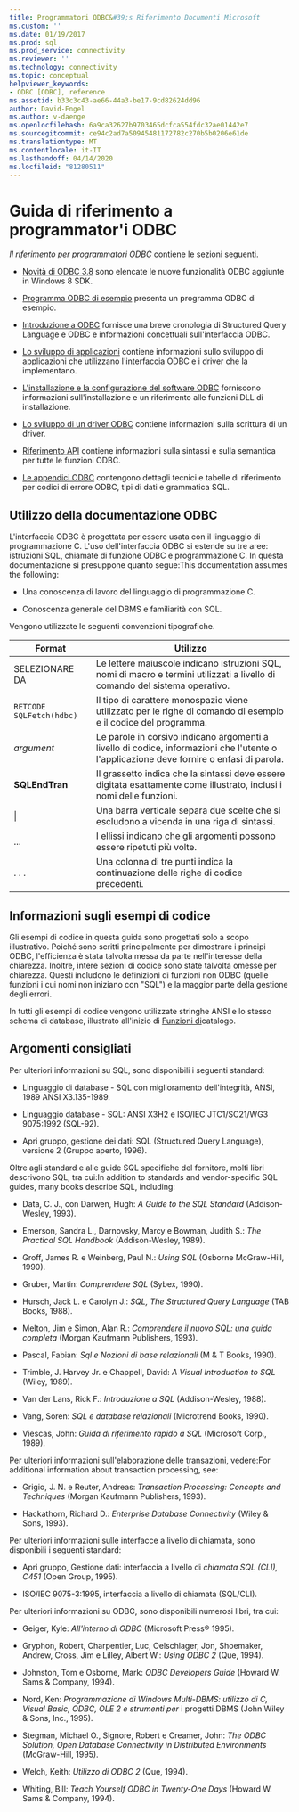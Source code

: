```yaml
---
title: Programmatori ODBC&#39;s Riferimento Documenti Microsoft
ms.custom: ''
ms.date: 01/19/2017
ms.prod: sql
ms.prod_service: connectivity
ms.reviewer: ''
ms.technology: connectivity
ms.topic: conceptual
helpviewer_keywords:
- ODBC [ODBC], reference
ms.assetid: b33c3c43-ae66-44a3-be17-9cd82624dd96
author: David-Engel
ms.author: v-daenge
ms.openlocfilehash: 6a9ca32627b9703465dcfca554fdc32ae01442e7
ms.sourcegitcommit: ce94c2ad7a50945481172782c270b5b0206e61de
ms.translationtype: MT
ms.contentlocale: it-IT
ms.lasthandoff: 04/14/2020
ms.locfileid: "81280511"
---
```

# <a name="odbc-programmer39s-reference"></a>Guida di riferimento a programmator&#39;i ODBC
*Il riferimento per programmatori ODBC* contiene le sezioni seguenti.  
  
-   [Novità di ODBC 3.8](../../odbc/reference/what-s-new-in-odbc-3-8.md) sono elencate le nuove funzionalità ODBC aggiunte in Windows 8 SDK.  
  
-   [Programma ODBC di esempio](../../odbc/reference/sample-odbc-program.md) presenta un programma ODBC di esempio.  
  
-   [Introduzione a ODBC](../../odbc/reference/introduction-to-odbc.md) fornisce una breve cronologia di Structured Query Language e ODBC e informazioni concettuali sull'interfaccia ODBC.  
  
-   [Lo sviluppo di applicazioni](../../odbc/reference/develop-app/developing-applications.md) contiene informazioni sullo sviluppo di applicazioni che utilizzano l'interfaccia ODBC e i driver che la implementano.  
  
-   [L'installazione e la configurazione del software ODBC](../../odbc/reference/install/installing-and-configuring-the-odbc-software.md) forniscono informazioni sull'installazione e un riferimento alle funzioni DLL di installazione.  
  
-   [Lo sviluppo di un driver ODBC](../../odbc/reference/develop-driver/developing-an-odbc-driver.md) contiene informazioni sulla scrittura di un driver.  
  
-   [Riferimento API](../../odbc/reference/syntax/odbc-reference.md) contiene informazioni sulla sintassi e sulla semantica per tutte le funzioni ODBC.  
  
-   [Le appendici ODBC](../../odbc/reference/appendixes/odbc-appendixes.md) contengono dettagli tecnici e tabelle di riferimento per codici di errore ODBC, tipi di dati e grammatica SQL.  
  
## <a name="working-with-the-odbc-documentation"></a>Utilizzo della documentazione ODBC  
 L'interfaccia ODBC è progettata per essere usata con il linguaggio di programmazione C. L'uso dell'interfaccia ODBC si estende su tre aree: istruzioni SQL, chiamate di funzione ODBC e programmazione C. In questa documentazione si presuppone quanto segue:This documentation assumes the following:  
  
-   Una conoscenza di lavoro del linguaggio di programmazione C.  
  
-   Conoscenza generale del DBMS e familiarità con SQL.  
  
 Vengono utilizzate le seguenti convenzioni tipografiche.  
  
|Format|Utilizzo|  
|------------|--------------|  
|SELEZIONARE DA|Le lettere maiuscole indicano istruzioni SQL, nomi di macro e termini utilizzati a livello di comando del sistema operativo.|  
|`RETCODE SQLFetch(hdbc)`|Il tipo di carattere monospazio viene utilizzato per le righe di comando di esempio e il codice del programma.|  
|*argument*|Le parole in corsivo indicano argomenti a livello di codice, informazioni che l'utente o l'applicazione deve fornire o enfasi di parola.|  
|**SQLEndTran**|Il grassetto indica che la sintassi deve essere digitata esattamente come illustrato, inclusi i nomi delle funzioni.|  
|&#124;|Una barra verticale separa due scelte che si escludono a vicenda in una riga di sintassi.|  
|...|I ellissi indicano che gli argomenti possono essere ripetuti più volte.|  
|. . .|Una colonna di tre punti indica la continuazione delle righe di codice precedenti.|  
  
## <a name="about-the-code-examples"></a>Informazioni sugli esempi di codice  
 Gli esempi di codice in questa guida sono progettati solo a scopo illustrativo. Poiché sono scritti principalmente per dimostrare i principi ODBC, l'efficienza è stata talvolta messa da parte nell'interesse della chiarezza. Inoltre, intere sezioni di codice sono state talvolta omesse per chiarezza. Questi includono le definizioni di funzioni non ODBC (quelle funzioni i cui nomi non iniziano con "SQL") e la maggior parte della gestione degli errori.  
  
 In tutti gli esempi di codice vengono utilizzate stringhe ANSI e lo stesso schema di database, illustrato all'inizio di [Funzioni di](../../odbc/reference/develop-app/catalog-functions.md)catalogo.  
  
## <a name="recommended-reading"></a>Argomenti consigliati  
 Per ulteriori informazioni su SQL, sono disponibili i seguenti standard:  
  
-   Linguaggio di database - SQL con miglioramento dell'integrità, ANSI, 1989 ANSI X3.135-1989.  
  
-   Linguaggio database - SQL: ANSI X3H2 e ISO/IEC JTC1/SC21/WG3 9075:1992 (SQL-92).  
  
-   Apri gruppo, gestione dei dati: SQL (Structured Query Language), versione 2 (Gruppo aperto, 1996).  
  
 Oltre agli standard e alle guide SQL specifiche del fornitore, molti libri descrivono SQL, tra cui:In addition to standards and vendor-specific SQL guides, many books describe SQL, including:  
  
-   Data, C. J., con Darwen, Hugh: *A Guide to the SQL Standard* (Addison-Wesley, 1993).  
  
-   Emerson, Sandra L., Darnovsky, Marcy e Bowman, Judith S.: *The Practical SQL Handbook* (Addison-Wesley, 1989).  
  
-   Groff, James R. e Weinberg, Paul N.: *Using SQL* (Osborne McGraw-Hill, 1990).  
  
-   Gruber, Martin: *Comprendere SQL* (Sybex, 1990).  
  
-   Hursch, Jack L. e Carolyn J.: *SQL, The Structured Query Language* (TAB Books, 1988).  
  
-   Melton, Jim e Simon, Alan R.: *Comprendere il nuovo SQL: una guida completa* (Morgan Kaufmann Publishers, 1993).  
  
-   Pascal, Fabian: *Sql e Nozioni di base relazionali* (M & T Books, 1990).  
  
-   Trimble, J. Harvey Jr. e Chappell, David: *A Visual Introduction to SQL* (Wiley, 1989).  
  
-   Van der Lans, Rick F.: *Introduzione a SQL* (Addison-Wesley, 1988).  
  
-   Vang, Soren: *SQL e database relazionali* (Microtrend Books, 1990).  
  
-   Viescas, John: *Guida di riferimento rapido a SQL* (Microsoft Corp., 1989).  
  
 Per ulteriori informazioni sull'elaborazione delle transazioni, vedere:For additional information about transaction processing, see:  
  
-   Grigio, J. N. e Reuter, Andreas: *Transaction Processing: Concepts and Techniques* (Morgan Kaufmann Publishers, 1993).  
  
-   Hackathorn, Richard D.: *Enterprise Database Connectivity* (Wiley & Sons, 1993).  
  
 Per ulteriori informazioni sulle interfacce a livello di chiamata, sono disponibili i seguenti standard:  
  
-   Apri gruppo, Gestione dati: interfaccia a livello di *chiamata SQL (CLI), C451* (Open Group, 1995).  
  
-   ISO/IEC 9075-3:1995, interfaccia a livello di chiamata (SQL/CLI).  
  
 Per ulteriori informazioni su ODBC, sono disponibili numerosi libri, tra cui:  
  
-   Geiger, Kyle: *All'interno di ODBC* (Microsoft Press® 1995).  
  
-   Gryphon, Robert, Charpentier, Luc, Oelschlager, Jon, Shoemaker, Andrew, Cross, Jim e Lilley, Albert W.: *Using ODBC 2* (Que, 1994).  
  
-   Johnston, Tom e Osborne, Mark: *ODBC Developers Guide* (Howard W. Sams & Company, 1994).  
  
-   Nord, Ken: *Programmazione di Windows Multi-DBMS: utilizzo di C, Visual Basic, ODBC, OLE 2 e strumenti per* i progetti DBMS (John Wiley & Sons, Inc., 1995).  
  
-   Stegman, Michael O., Signore, Robert e Creamer, John: *The ODBC Solution, Open Database Connectivity in Distributed Environments* (McGraw-Hill, 1995).  
  
-   Welch, Keith: *Utilizzo di ODBC 2* (Que, 1994).  
  
-   Whiting, Bill: *Teach Yourself ODBC in Twenty-One Days* (Howard W. Sams & Company, 1994).

